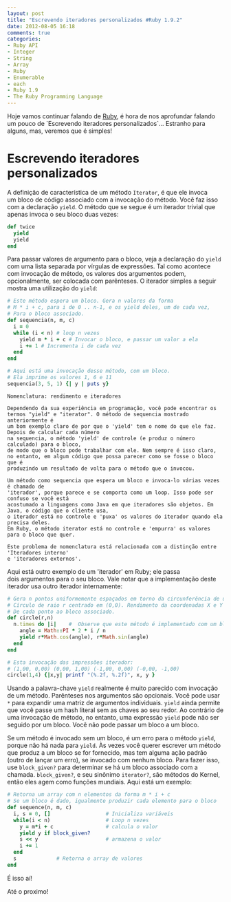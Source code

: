 ```yaml
---
layout: post
title: "Escrevendo iteradores personalizados #Ruby 1.9.2"
date: 2012-08-05 16:18
comments: true
categories:
- Ruby API
- Integer
- String
- Array
- Ruby
- Enumerable
- each
- Ruby 1.9
- The Ruby Programming Language
---
```

<!--more-->
<p>Hoje vamos continuar falando de <a href="http://www.ruby-doc.org/core-1.9.2/">Ruby</a>, é hora de nos aprofundar falando um pouco de `Escrevendo iteradores personalizados`... Estranho para alguns, mas, veremos que é simples!</p>

<h1>Escrevendo iteradores personalizados</h1>

A definição de característica de um método `Iterator`, é que ele invoca um bloco de código associado com a
invocação do método. Você faz isso com a declaração `yield`. O método que se segue é um iterador trivial que apenas
invoca o seu bloco duas vezes:

```ruby yield
def twice
  yield
  yield
end
```

Para passar valores de argumento para o bloco, veja a declaração do `yield` com uma lista separada por vírgulas de
expressões. Tal como acontece com invocação de método, os valores dos argumentos podem, opcionalmente, ser colocada
com parênteses. O iterador simples a seguir mostra uma utilização do `yield`:

```ruby Method
# Este método espera um bloco. Gera n valores da forma
# M * i + c, para i de 0 .. n-1, e os yield deles, um de cada vez,
# Para o bloco associado.
def sequencia(n, m, c)
  i = 0
  while (i < n) # loop n vezes
    yield m * i + c # Invocar o bloco, e passar um valor a ela
    i += 1 # Incrementa i de cada vez
  end
end

# Aqui está uma invocação desse método, com um bloco.
# Ela imprime os valores 1, 6 e 11
sequencia(3, 5, 1) {| y | puts y}
```

	Nomenclatura: rendimento e iteradores

	Dependendo da sua experiência em programação, você pode encontrar os
	termos "yield" e "iterator". O método de sequencia mostrado anteriormente é
	um bom exemplo claro de por que o 'yield' tem o nome do que ele faz. Depois de calcular cada número
	na sequencia, o método 'yield' de controle (e produz o número calculado) para o bloco,
	de modo que o bloco pode trabalhar com ele. Nem sempre é isso claro,
	no entanto, em algum código que possa parecer como se fosse o bloco que é
	produzindo um resultado de volta para o método que o invocou.

	Um método como sequencia que espera um bloco e invoca-lo várias vezes é chamado de
	'iterador', porque parece e se comporta como um loop. Isso pode ser confuso se você está
	acostumado a linguagens como Java em que iteradores são objetos. Em Java, o código que o cliente usa,
	o iterador está no controle e 'puxa' os valores do iterador quando ela precisa deles.
	Em Ruby, o método iterator está no controle e 'empurra' os valores para o bloco que quer.

	Este problema de nomenclatura está relacionada com a distinção entre 'Iteradores interno'
	e 'iteradores externos'.


Aqui está outro exemplo de um 'iterador' em Ruby; ele passa dois argumentos para o seu bloco. Vale notar
que a implementação deste iterador usa outro iterador internamente:

```ruby  yield
# Gera n pontos uniformemente espaçados em torno da circunferência de um
# Círculo de raio r centrado em (0,0). Rendimento da coordenadas X e Y
# De cada ponto ao bloco associado.
def circle(r,n)
  n.times do |i|    #  Observe que este método é implementado com um bloco
    angle = Math::PI * 2 * i / n
    yield r*Math.cos(angle), r*Math.sin(angle)
  end
end

# Esta invocação das impressões iterador:
# (1,00, 0,00) (0,00, 1,00) (-1,00, 0,00) (-0,00, -1,00)
circle(1,4) {|x,y| printf "(%.2f, %.2f)", x, y }
```

Usando a palavra-chave `yield` realmente é muito parecido com invocação de um método.
Parênteses nos argumentos são opcionais. Você pode usar `*` para expandir uma matriz de argumentos
individuais. `yield` ainda permite que você passe um hash literal sem as chaves ao seu redor. Ao contrário
de uma invocação de método, no entanto, uma expressão `yield` pode não ser seguido por um bloco.
Você não pode passar um bloco a um bloco.

Se um método é invocado sem um bloco, é um erro para o método `yield`, porque não há nada para `yield`. Às vezes
você querer escrever um método que produz a um bloco se for fornecido, mas tem alguma ação padrão (outro de lançar
um erro), se invocado com nenhum bloco. Para fazer isso, use `block_given?` para determinar se há um bloco
associado com a chamada. `block_given?`, e seu sinônimo `iterator?`, são métodos do Kernel, então eles agem como
funções mundiais. Aqui está um exemplo:

```ruby block_biven?
# Retorna um array com n elementos da forma m * i + c
# Se um bloco é dado, igualmente produzir cada elemento para o bloco
def sequence(n, m, c)
  i, s = 0, []                  # Inicializa variáveis
  while(i < n)                  # Loop n vezes
    y = m*i + c                 # calcula o valor
    yield y if block_given?
    s << y                      # armazena o valor
    i += 1
  end
  s             # Retorna o array de valores
end
```

É isso aí!

Até o proximo!